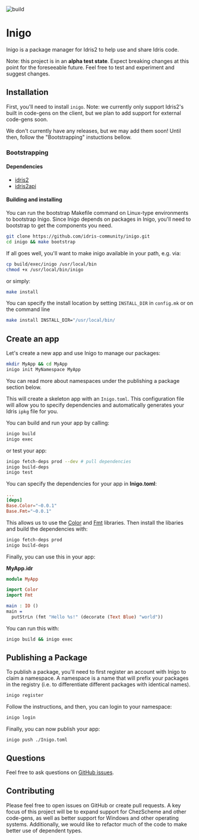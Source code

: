 
![build](https://github.com/idris-community/inigo/actions/workflows/ci.yml/badge.svg)

# Inigo

Inigo is a package manager for Idris2 to help use and share Idris code.

Note: this project is in an **alpha test state**. Expect breaking changes at this point for the foreseeable future. Feel free to test and experiment and suggest changes.

## Installation

First, you'll need to install `inigo`. Note: we currently only support Idris2's built in code-gens on the client, but we plan to add support for external code-gens soon.

We don't currently have any releases, but we may add them soon! Until then, follow the "Bootstrapping" instuctions bellow.

<!--
Download a release from the [releases](https://github.com/idris-community/inigo/releases) page. Install the file into your path and make sure it's executable.

```bash
curl -L https://github.com/idris-community/inigo/releases/download/0.0.1-alpha/inigo -o /usr/local/bin/inigo && chmod +x /usr/local/bin/inigo
```
-->

### Bootstrapping

#### Dependencies
- [idris2](https://github.com/idris-lang/Idris2)
- [idris2api](https://github.com/idris-lang/Idris2/blob/master/INSTALL.md#7-optional-installing-the-idris-2-api)

#### Building and installing

You can run the bootstrap Makefile command on Linux-type environments to bootstrap Inigo. Since Inigo depends on packages in Inigo, you'll need to bootstrap to get the components you need.

```bash
git clone https://github.com/idris-community/inigo.git
cd inigo && make bootstrap
```

If all goes well, you'll want to make inigo available in your path, e.g. via:

```bash
cp build/exec/inigo /usr/local/bin
chmod +x /usr/local/bin/inigo
```

or simply:

```bash
make install
```

You can specify the install location by setting `INSTALL_DIR` in `config.mk` or on the command line

```bash
make install INSTALL_DIR="/usr/local/bin/
```

## Create an app

Let's create a new app and use Inigo to manage our packages:

``` bash
mkdir MyApp && cd MyApp
inigo init MyNamespace MyApp
```

You can read more about namespaces under the publishing a package section below.

This will create a skeleton app with an `Inigo.toml`. This configuration file will allow you to specify dependencies and automatically generates your Idris `ipkg` file for you.

You can build and run your app by calling:

```bash
inigo build
inigo exec
```

or test your app:

```bash
inigo fetch-deps prod --dev # pull dependencies
inigo build-deps
inigo test
```

You can specify the dependencies for your app in **Inigo.toml**:

```toml
...
[deps]
Base.Color="~0.0.1"
Base.Fmt="~0.0.1"
```

This allows us to use the [Color](https://github.com/idris-community/inigo/tree/main/Base/Color) and [Fmt](https://github.com/idris-community/inigo/tree/main/Base/Fmt) libraries. Then install the libaries and build the dependencies with:

```bash
inigo fetch-deps prod
inigo build-deps
```

Finally, you can use this in your app:

**MyApp.idr**

```idris
module MyApp

import Color
import Fmt

main : IO ()
main =
  putStrLn (fmt "Hello %s!" (decorate (Text Blue) "world"))
```

You can run this with:

```bash
inigo build && inigo exec
```

## Publishing a Package

To publish a package, you'll need to first register an account with Inigo to claim a namespace. A namespace is a name that will prefix your packages in the registry (i.e. to differentiate different packages with identical names).

```bash
inigo register
```

Follow the instructions, and then, you can login to your namespace:

```bash
inigo login
```

Finally, you can now publish your app:

```
inigo push ./Inigo.toml
```

## Questions

Feel free to ask questions on [GitHub issues](https://github.com/idris-community/inigo/issues).

## Contributing

Please feel free to open issues on GitHub or create pull requests. A key focus of this project will be to expand support for ChezScheme and other code-gens, as well as better support for Windows and other operating systems. Additionally, we would like to refactor much of the code to make better use of dependent types.
